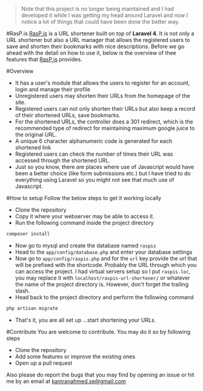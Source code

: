 > Note that this project is no longer being maintained and I had developed it while I was getting my head around Laravel and now I notice a lot of things that could have been done the better way.

#RasP.is
[RasP.is](http://rasp.is) is a URL shortener built on top of **Laravel 4**. It is not only a URL shortener but also a URL manager that allows the registered users to save and shorten their bookmarks with nice descriptions. Before we go ahead with the detail on how to use it, below is the overview of thee features that [RasP.is](http://rasp.is) provides.


#Overview
- It has a user's module that allows the users to register for an account, login and manage their profile
- Unregistered users may shorten their URLs from the homepage of the site.
- Registered users can not only shorten their URLs but also keep a record of their shortened URLs, save bookmarks.
- For the shortened URLs, the controller does a 301 redirect, which is the recommended type of redirect for maintaining maximum google juice to the original URL.
- A unique 6 character alphanumeric code is generated for each shortened link
- Registered users can check the number of times their URL was accessed through the shortened URL.
- Just so you know, there are places where use of Javascript would have been a better choice (like form submissions etc.) but I have tried to do everything using Laravel so you might not see that much use of Javascript.

#How to setup
Follow the below steps to get it working locally

- Clone the repository
- Copy it where your webserver may be able to access it.
- Run the following command inside the project directory
```bash
composer install
```
- Now go to mysql and create the database named `raspis`
- Head to the `app/config/database.php` and enter your database settings
- Now go to `app/config/raspis.php` and for the `url` key provide the url that will be prefixed with the shortcode. Probably the URL through which you can access the project. I had virtual servers setup so I put `raspis.loc`, you may replace it with `localhost/raspis-url-shortener/` or whatever the name of the project directory is. However, don't forget the trailing slash.
- Head back to the project directory and perform the following command
```bash
php artisan migrate
```
- That's it, you are all set up ...start shortening your URLs.

#Contribute
You are welcome to contribute. You may do it so by following steps
- Clone the repository
- Add some features or improve the existing ones
- Open up a pull request

Also please do report the bugs that you may find by opening an issue or hit me by an email at kamranahmed.se@gmail.com
